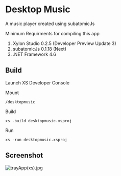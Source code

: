 # Desktop Music
A music player created using subatomicJs

Minimum Requirments for compiling this app

1. Xylon Studio 0.2.5 (Developer Preview Update 3)
2. subatomicJs 0.1.18 (Next)
3. .NET Framework 4.6

## Build
Launch XS Developer Console

Mount 
```
/desktopmusic
```


Build
```
xs -build desktopmusic.xsproj
```


Run
```
xs -run desktopmusic.xsproj
```


## Screenshot
![trayApp(xs).jpg](https://s30.postimg.org/lp9os026p/tray_App_xs.jpg)
